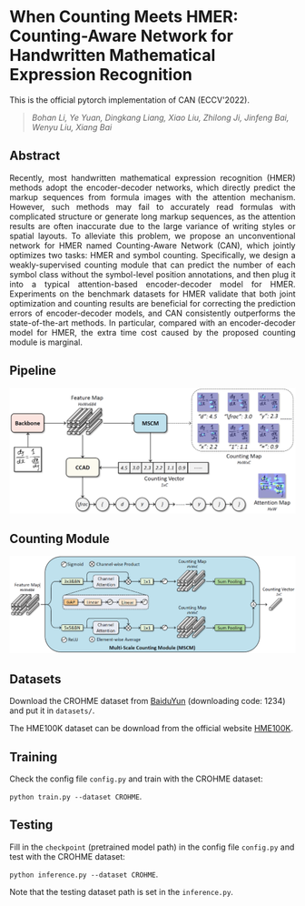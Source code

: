 # When Counting Meets HMER: Counting-Aware Network for Handwritten Mathematical Expression Recognition

This is the official pytorch implementation of CAN (ECCV'2022). 

>*Bohan Li, Ye Yuan, Dingkang Liang, Xiao Liu, Zhilong Ji, Jinfeng Bai, Wenyu Liu, Xiang Bai*

## Abstract

<p align="justify">
Recently, most handwritten mathematical expression recognition (HMER) methods adopt the encoder-decoder networks, which directly predict the markup sequences from formula images with the attention mechanism. However, such methods may fail to accurately read formulas with complicated structure or generate long markup sequences, as the attention results are often inaccurate due to the large variance of writing styles or spatial layouts. To alleviate this problem, we propose an unconventional network for HMER named Counting-Aware Network (CAN), which jointly optimizes two tasks: HMER and symbol counting. Specifically, we design a weakly-supervised counting module that can predict the number of each symbol class without the symbol-level position annotations, and then plug it into a typical attention-based encoder-decoder model for HMER. Experiments on the benchmark datasets for HMER validate that both joint optimization and counting results are beneficial for correcting the prediction errors of encoder-decoder models, and CAN consistently outperforms the state-of-the-art methods. In particular, compared with an encoder-decoder model for HMER, the extra time cost caused by the proposed counting module is marginal. 
</p>

## Pipeline

<p align="left"><img src="assets/CAN.png" width="585"/></p>

## Counting Module

<p align="left"><img src="assets/MSCM.png" width="580"/></p>

## Datasets

Download the CROHME dataset from [BaiduYun](https://pan.baidu.com/s/1qUVQLZh5aPT6d7-m6il6Rg) (downloading code: 1234) and put it in ```datasets/```.

The HME100K dataset can be download from the official website [HME100K](https://ai.100tal.com/dataset).

## Training

Check the config file ```config.py``` and train with the CROHME dataset:

```python train.py --dataset CROHME```.

## Testing

Fill in the ```checkpoint``` (pretrained model path) in the config file ```config.py``` and test with the CROHME dataset:

```python inference.py --dataset CROHME```.

Note that the testing dataset path is set in the ```inference.py```.
